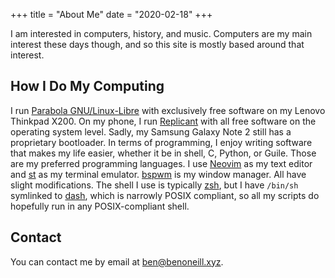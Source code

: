 +++
title = "About Me"
date = "2020-02-18"
+++

I am interested in computers, history, and music. Computers are my
main interest these days though, and so this site is mostly based
around that interest.

## How I Do My Computing

I run [Parabola GNU/Linux-Libre](https://parabola.nu) with exclusively
free software on my Lenovo Thinkpad X200. On my phone, I run
[Replicant](https://replicant.us) with all free software on the
operating system level. Sadly, my Samsung Galaxy Note 2 still has a
proprietary bootloader. In terms of programming, I enjoy writing
software that makes my life easier, whether it be in shell, C, Python,
or Guile. Those are my preferred programming languages. I use
[Neovim](https://neovim.io) as my text editor and
[st](https://st.suckless.org) as my terminal emulator.
[bspwm](https://github.com/baskerville/bspwm) is my window manager.
All have slight modifications. The shell I use is typically
[zsh](https://www.zsh.org/), but I have `/bin/sh` symlinked to
[dash](http://gondor.apana.org.au/~herbert/dash/), which is narrowly
POSIX compliant, so all my scripts do hopefully run in any
POSIX-compliant shell.

## Contact

You can contact me by email at
[ben@benoneill.xyz](mailto:ben@benoneill.xyz).
